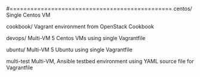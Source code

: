 #=============================================== 
centos/ 
  Single Centos VM

cookbook/
  Vagrant environment from OpenStack Cookbook

devops/
  Multi-VM 5 Centos VMs using single Vagrantfile

ubuntu/
  Multi-VM 5 Ubuntu using single Vagrantfile

multi-test
  Multi-VM, Ansible testbed environment using YAML source file for Vagrantfile



